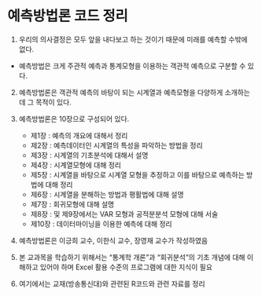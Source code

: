 # 예측방법론 코드 정리

1. 우리의 의사결정은 모두 앞을 내다보고 하는 것이기 때문에 미래를 예측할 수밖에 없다. 
  - 예측방법은 크게 주관적 예측과 통계모형을 이용하는 객관적 예측으로 구분할 수 있다. 

2. 예측방법론은 객관적 예측의 바탕이 되는 시계열과 예측모형을 다양하게 소개하는데 그 목적이 있다. 

3. 예측방법론은 10장으로 구성되어 있다.
   - 제1장 : 예측의 개요에 대해서 정리
   - 제2장 : 예측데이터인 시계열의 특성을 파악하는 방법을 정리
   - 제3장 : 시계열의 기초분석에 대해서 설명
   - 제4장 : 시계열모형에 대해 정리
   - 제5장 : 시계열을 바탕으로 시계열 모형을 추정하고 이를 바탕으로 예측하는 방법에 대해 정리
   - 제6장 : 시계열을 분해하는 방법과 평활법에 대해 설명
   - 제7장 : 회귀모형에 대해 설명
   - 제8장 : 및 제9장에서는 VAR 모형과 공적분분석 모형에 대해 서술
   - 제10장 : 데이터마이닝을 이용한 예측에 대해 정리

4. 예측방법론은 이긍희 교수, 이한식 교수, 장영재 교수가 작성하였음

5. 본 교과목을 학습하기 위해서는 “통계학 개론”과 “회귀분석”의 기초 개념에 대해 이해하고 있어야 하며 Excel 활용 수준의 프로그램에 대한 지식이 필요

6. 여기에서는 교재(방송통신대)와 관련된 R코드와 관련 자료를 정리

